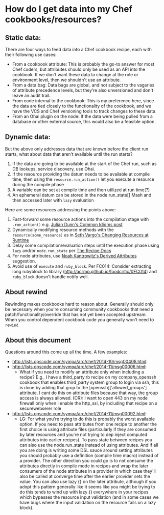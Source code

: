 # How do I get data into my Chef cookbooks/resources?

## Static data:

There are four ways to feed data into a Chef cookbook recipe, each with their following use cases:
* From a cookbook attribute: This is probably the go-to answer for most Chef coders, but attributes should only be used as an API into the cookbook. If we don't want these data to change at the role or environment level, then we shouldn't use an attribute.
* From a data bag: Data bags are global, and not subject to the vagaries of attribute precedence levels, but they're also unversioned and don't leave an audit trail.
* From code internal to the cookbook: This is my preference here, since the data are tied closely to the functionality of the cookbook, and we have the VCS and Chef versioning tools to track changes to these data.
* From an Ohai plugin on the node: If the data were being pulled from a database or other external source, this would also be a feasible option.

## Dynamic data:

But the above only addresses data that are known before the client run starts, what about data that aren't available until the run starts?



1. If the data are going to be available at the start of the Chef run, such as DB lookups, service discovery, use Ohai.
1. If the resource providing the datum needs to be available at compile time, then using the `resource.run_action()` let you execute a resource during the compile phase
1. A variable can be set at compile time and then utilized at run time(?)
1. An ephemeral datum can be stored in the node.run_state[] Mash and then accessed later with `lazy` evaluation

Here are some resources addressing the points above:

1. Fast-forward some resource actions into the compilation stage with `.run_action()` e.g. [Julian Dunn's Common Idioms post](https://www.getchef.com/blog/2013/09/04/demystifying-common-idioms-in-chef-recipes/)
2. Dynamically modifying resource methods with  the `resource(some_resource)` as in [Seth Vargo's Changing Resources at Runtime](https://sethvargo.com/changing-chef-resources-at-runtime/)
1. Delay some compilation/evaluation steps until the execution phase using `lazy` and/or `node.run_state` per [The Recipe Docs](https://docs.getchef.com/essentials_cookbook_recipes.html#node-run-state)
2. For node attributes, use [Noah Kantrowitz's Derived Attributes](https://coderanger.net/derived-attributes/) suggestion.
3. Avoid use of `execute` and `ruby_block`. Per FC014: Consider extracting long rubyblock to library (http://acrmp.github.io/foodcritic/#FC014) and `ruby_block` doesn't handle notify well.

## About rewind

Rewinding makes cookbooks hard to reason about. Generally should only be necessary when you're consuming community cookbooks that need a patch/functionality/override that has not yet been accepted upstream. When you control dependent cookbook code you generally won't need to `rewind`.

## About this document

Questions around this come up all the time. A few examples:
* http://lists.opscode.com/sympa/arc/chef/2014-10/msg00408.html
* http://lists.opscode.com/sympa/arc/chef/2014-11/msg00006.html:
  * What if you need to modify an attribute only when including a recipe? E.g., I have a third_party.rb recipe on my company_openssh cookbook that enables third_party system group to login via ssh, this is done by adding that grop to the [openssh]['allowed_groups'] attribute. I cant do this on attribute files because that way, the group access is always allowed. (OR): I want to open 443 on my node firewall only when i enable the http_ssl, by including that recipe on a securewebserer role
* http://lists.opscode.com/sympa/arc/chef/2014-11/msg00092.html:
  * LG: For what you're trying to do this is probably the worst available option. If you need to pass attributes from one recipe to another the first choice is using attribute files (particularly if they are consumed by later resources and you're not trying to dep inject computed attributes into earlier recipes). To pass state between recipes you can also use the node.run_state instead of using attributes. And if all you are doing is writing some DSL sauce around setting attributes you should probably use a definition (compile time macro) instead of a provider. The other direction you could go is to not consume the attributes directly in compile mode in recipes and wrap the later consumers of the node attributes in a provider in which case they'll also be called at converge time after the earlier provider sets the value. You can also use lazy {} on the later attribute, although if you adopt this pattern generally like it seems like you might be trying to do this tends to wind up with lazy {} everywhere in your recipes which bypasses the resource input validation (and in some cases we have bugs where the input validation on the resource fails on a lazy block). 
